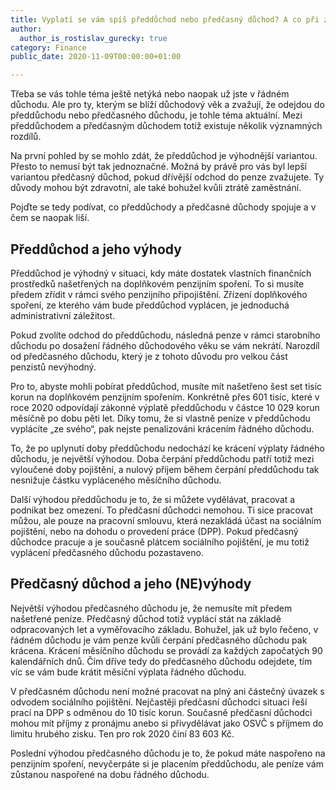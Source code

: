 ```yaml
---
title: Vyplatí se vám spíš předdůchod nebo předčasný důchod? A co při ztrátě zaměstnání?
author:
  author_is_rostislav_gurecky: true
category: Finance
public_date: 2020-11-09T00:00:00+01:00

---
```

Třeba se vás tohle téma ještě netýká nebo naopak už jste v řádném důchodu. Ale pro ty, kterým se blíží důchodový věk a zvažují, že odejdou do předdůchodu nebo předčasného důchodu, je tohle téma aktuální. Mezi předdůchodem a předčasným důchodem totiž existuje několik významných rozdílů.

Na první pohled by se mohlo zdát, že předdůchod je výhodnější variantou. Přesto to nemusí být tak jednoznačné. Možná by právě pro vás byl lepší variantou předčasný důchod, pokud dřívější odchod do penze zvažujete. Ty důvody mohou být zdravotní, ale také bohužel kvůli ztrátě zaměstnání.

Pojďte se tedy podívat, co předdůchody a předčasné důchody spojuje a v čem se naopak liší.

## Předdůchod a jeho výhody

Předdůchod je výhodný v situaci, kdy máte dostatek vlastních finančních prostředků našetřených na doplňkovém penzijním spoření. To si musíte předem zřídit v rámci svého penzijního připojištění. Zřízení doplňkového spoření, ze kterého vám bude předdůchod vyplácen, je jednoduchá administrativní záležitost.

Pokud zvolíte odchod do předdůchodu, následná penze v rámci starobního důchodu po dosažení řádného důchodového věku se vám nekrátí. Narozdíl od předčasného důchodu, který je z tohoto důvodu pro velkou část penzistů nevýhodný.

Pro to, abyste mohli pobírat předdůchod, musíte mít našetřeno šest set tisíc korun na doplňkovém penzijním spořením. Konkrétně přes 601 tisíc, které v roce 2020 odpovídají zákonné výplatě předdůchodu v částce 10 029 korun měsíčně po dobu pěti let. Díky tomu, že si vlastně peníze v předdůchodu vyplácíte „ze svého“, pak nejste penalizováni krácením řádného důchodu.

To, že po uplynutí doby předdůchodu nedochází ke krácení výplaty řádného důchodu, je největší výhodou. Doba čerpání předdůchodu patří totiž mezi vyloučené doby pojištění, a nulový příjem během čerpání předdůchodu tak nesnižuje částku vypláceného měsíčního důchodu.

Další výhodou předdůchodu je to, že si můžete vydělávat, pracovat a podnikat bez omezení. To předčasní důchodci nemohou. Ti sice pracovat můžou, ale pouze na pracovní smlouvu, která nezakládá účast na sociálním pojištění, nebo na dohodu o provedení práce (DPP). Pokud předčasný důchodce pracuje a je současně plátcem sociálního pojištění, je mu totiž vyplácení předčasného důchodu pozastaveno.

## Předčasný důchod a jeho (NE)výhody

Největší výhodou předčasného důchodu je, že nemusíte mít předem našetřené peníze. Předčasný důchod totiž vyplácí stát na základě odpracovaných let a vyměřovacího základu. Bohužel, jak už bylo řečeno, v řádném důchodu je vám penze kvůli čerpání předčasného důchodu pak krácena. Krácení měsíčního důchodu se provádí za každých započatých 90 kalendářních dnů. Čím dříve tedy do předčasného důchodu odejdete, tím víc se vám bude krátit měsíční výplata řádného důchodu.

V předčasném důchodu není možné pracovat na plný ani částečný úvazek s odvodem sociálního pojištění. Nejčastěji předčasní důchodci situaci řeší prací na DPP s odměnou do 10 tisíc korun. Současně předčasní důchodci mohou mít příjmy z pronájmu anebo si přivydělávat jako OSVČ s příjmem do limitu hrubého zisku. Ten pro rok 2020 činí 83 603 Kč.

Poslední výhodou předčasného důchodu je to, že pokud máte naspořeno na penzijním spoření, nevyčerpáte si je placením předdůchodu, ale peníze vám zůstanou naspořené na dobu řádného důchodu.